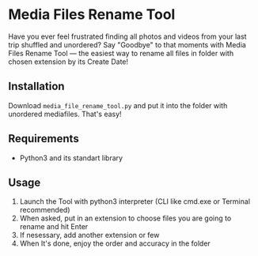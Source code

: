 # Media Files Rename Tool

Have you ever feel frustrated finding all photos and videos from your last trip shuffled and unordered? Say "Goodbye" to that moments with Media Files Rename Tool — the easiest way to rename all files in folder with chosen extension by its Create Date!

## Installation
Download `media_file_rename_tool.py` and put it into the folder with unordered mediafiles. That's easy!

## Requirements
- Python3 and its standart library

## Usage
1. Launch the Tool with python3 interpreter (CLI like cmd.exe or Terminal recommended)
2. When asked, put in an extension to choose files you are going to rename and hit Enter
3. If nesessary, add another extension or few
4. When It's done, enjoy the order and accuracy in the folder
